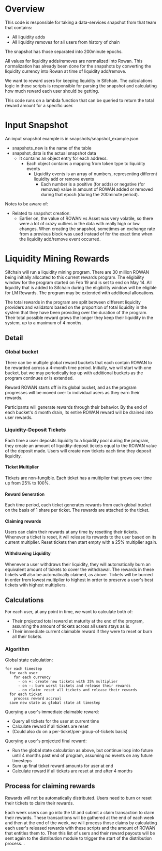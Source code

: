 # Overview
This code is responsible for taking a data-services snapshot from that team that contains:
 - All liquidity adds
 - All liquidity removes
for all users from history of chain

The snapshot has those separated into 200minute epochs.

All values for liquidity adds/removes are normalized into Rowan. This normalization has already been done for the snapshots by converting the liquidity currency into Rowan at time of liquidity add/remove.

We want to reward users for keeping liquidity in Sifchain. The calculations logic in these scripts is responsible for parsing the snapshot and calculating how much reward each user should be getting.

This code runs on a lambda function that can be queried to return the total reward amount for a specific user.

# Input Snapshot
An input snapshot example is in snapshots/snapshot_example.json
 - snapshots_new is the name of the table
 - snapshot_data is the actual snapshot data
   - It contains an object entry for each address.
     - Each object contains a mapping from token type to liquidity events
       - Liquidity events is an array of numbers, representing different liquidity add or remove events
         - Each number is a positive (for adds) or negative (for removes) value in amount of ROWAN added or removed during that epoch (during the 200minute period).

Notes to be aware of:
 - Related to snapshot creation:
   - Earlier on, the value of ROWAN vs Asset was very volatile, so there were a lot of crazy outliers in the data with really high or low changes. When creating the snapshot, sometimes an exchange rate from a previous block was used instead of for the exact time when the liquidity add/remove event occurred.

# Liquidity Mining Rewards
Sifchain will run a liquidity mining program. There are 30 million ROWAN being initially allocated to this current rewards program. The eligibility window for the program started on Feb 19 and is set to end on May 14.  All liquidity that is added to Sifchain during the eligibility window will be eligible for LM Rewards. The program may be extended with additional allocations.

The total rewards in the program are split between different liquidity providers and validators based on the proportion of total liquidity in the system that they have been providing over the duration of the program. Their total possible reward grows the longer they keep their liquidity in the system, up to a maximum of 4 months.

## Detail
### Global bucket
There can be multiple global reward buckets that each contain ROWAN to be rewarded across a 4-month time period. Initially, we will start with one bucket, but we may periodically top up with additional buckets as the program continues or is extended.

Reward ROWAN starts off in its global bucket, and as the program progresses will be moved over to individual users as they earn their rewards.

Participants will generate rewards through their behavior. By the end of each bucket's 4 month drain, its entire ROWAN reward will be drained into user rewards.

### Liquidity-Deposit Tickets
Each time a user deposits liquidity to a liquidity pool during the program, they create an amount of liquidity-deposit tickets equal to the ROWAN value of the deposit made. Users will create new tickets each time they deposit liquidity.

#### Ticket Multiplier
Tickets are non-fungible. Each ticket has a multiplier that grows over time up from 25% to 100%.

#### Reward Generation
Each time period, each ticket generates rewards from each global bucket on the basis of 1 share per ticket. The rewards are attached to the ticket.

#### Claiming rewards
Users can claim their rewards at any time by resetting their tickets. Whenever a ticket is reset, it will release its rewards to the user based on its current multiplier. Reset tickets then start empty with a 25% multiplier again.

#### Withdrawing Liquidity
Whenever a user withdraws their liquidity, they will automatically burn an equivalent amount of tickets to cover the withdrawal. The rewards in these tickets will also be automatically claimed, as above. Tickets will be burned in order from lowest multiplier to highest in order to preserve a user's best tickets with highest multipliers.

## Calculations

For each user, at any point in time, we want to calculate both of:
 - Their projected total reward at maturity at the end of the program, assuming the amount of tickets across all users stays as is.
 - Their immediate current claimable reward if they were to reset or burn all their tickets.

### Algorithm
Global state calculation:
```
for each timestep
  for each user
    for each currency
      - on +: create new tickets with 25% multiplier
      - on -: burn worst tickets and release their rewards
      - on claim: reset all tickets and release their rewards
  for each ticket
    process reward accrual
  save new state as global state at timestep
```

Querying a user's immediate claimable reward:
 - Query all tickets for the user at current time
 - Calculate reward if all tickets are reset
 - (Could also do on a per-ticket/per-group-of-tickets basis)

Querying a user's projected final reward:
 - Run the global state calculation as above, but continue loop into future until 4 months past end of program, assuming no events on any future timesteps
 - Sum up final ticket reward amounts for user at end
 - Calculate reward if all tickets are reset at end after 4 months

## Process for claiming rewards
Rewards will not be automatically distributed. Users need to burn or reset their tickets to claim their rewards.

Each week users can go into the UI and submit a claim transaction to claim their rewards. These transactions will be gathered at the end of each week and then at the end of the week, we will process those claims by calculating each user's released rewards with these scripts and the amount of ROWAN that entitles them to. Then this list of users and their reward payouts will be sent again to the distribution module to trigger the start of the distribution process.
.
